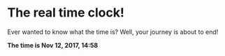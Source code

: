 # The real time clock!

Ever wanted to know what the time is? Well, your journey is about to end!

**The time is Nov 12, 2017, 14:58**